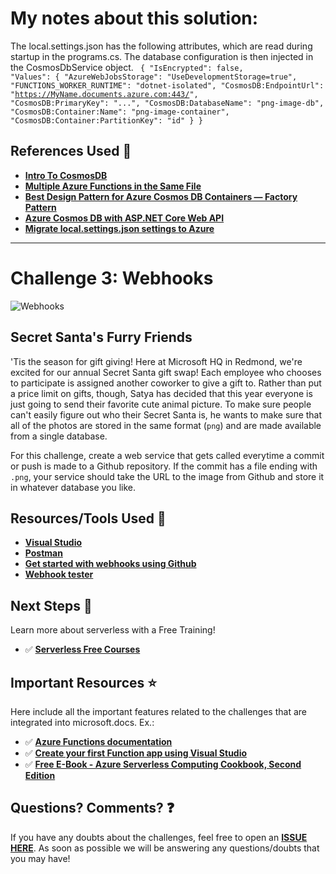 # My notes about this solution:

The local.settings.json has the following attributes, which are read during startup in the programs.cs. The database configuration is then injected in the CosmosDbService object.
<code>
{
    "IsEncrypted": false,
    "Values": {
        "AzureWebJobsStorage": "UseDevelopmentStorage=true",
        "FUNCTIONS_WORKER_RUNTIME": "dotnet-isolated",
        "CosmosDB:EndpointUrl": "https://MyName.documents.azure.com:443/",
        "CosmosDB:PrimaryKey": "...",
        "CosmosDB:DatabaseName": "png-image-db",
        "CosmosDB:Container:Name": "png-image-container",
        "CosmosDB:Container:PartitionKey": "id"
    }
}
</code>

## References Used 🚀

-   **[Intro To CosmosDB](https://www.youtube.com/watch?v=ihFpgzDowcM)**
-   **[Multiple Azure Functions in the Same File](https://dontpaniclabs.com/blog/post/2023/03/24/multiple-azure-functions-in-the-same-file/)**
-   **[Best Design Pattern for Azure Cosmos DB Containers — Factory Pattern](https://medium.com/swlh/best-design-pattern-for-azure-cosmos-db-containers-factory-pattern-addff5628f8a)**
-   **[Azure Cosmos DB with ASP.NET Core Web API](https://code-maze.com/azure-cosmos-db-with-asp-net-core-web-api/)**
-   **[Migrate local.settings.json settings to Azure](https://learn.microsoft.com/en-us/azure/azure-functions/functions-develop-vs/)**

<hr>



# Challenge 3: Webhooks

![Webhooks](https://res.cloudinary.com/jen-looper/image/upload/v1575132446/images/challenge-3_zj98pl.jpg)

## Secret Santa's Furry Friends

'Tis the season for gift giving! Here at Microsoft HQ in Redmond, we're excited for our annual Secret Santa gift swap! Each employee who chooses to participate is assigned another coworker to give a gift to. Rather than put a price limit on gifts, though, Satya has decided that this year everyone is just going to send their favorite cute animal picture. To make sure people can't easily figure out who their Secret Santa is, he wants to make sure that all of the photos are stored in the same format (`png`) and are made available from a single database.

For this challenge, create a web service that gets called everytime a commit or push is made to a Github repository. If the commit has a file ending with `.png`, your service should take the URL to the image from Github and store it in whatever database you like.

## Resources/Tools Used 🚀

-   **[Visual Studio](https://visualstudio.microsoft.com?WT.mc_id=25daysofserverless-github-cxa)**
-   **[Postman](https://www.getpostman.com/downloads/)**
-   **[Get started with webhooks using Github](https://codeburst.io/whats-a-webhook-1827b07a3ffa)**
-   **[Webhook tester](http://webhook.site/)**

## Next Steps 🏃

Learn more about serverless with a Free Training!

-   ✅ **[Serverless Free Courses](https://docs.microsoft.com/learn/browse/?term=azure%20functions&WT.mc_id=25daysofserverless-github-cxa)**
## Important Resources ⭐️

Here include all the important features related to the challenges that are integrated into microsoft.docs. Ex.:

-   ✅ **[Azure Functions documentation](https://docs.microsoft.com/azure/azure-functions/?WT.mc_id=25daysofserverless-github-cxa)**
-   ✅ **[Create your first Function app using Visual Studio](https://docs.microsoft.com/azure/azure-functions/functions-develop-vs?WT.mc_id=25daysofserverless-github-cxa)**
-   ✅ **[Free E-Book - Azure Serverless Computing Cookbook, Second Edition](https://azure.microsoft.com/resources/azure-serverless-computing-cookbook/?WT.mc_id=25daysofserverless-github-cxa)**

## Questions? Comments? ❓

If you have any doubts about the challenges, feel free to open an **[ISSUE HERE](https://github.com/microsoft/25-days-of-serverless/issues)**. As soon as possible we will be answering any questions/doubts that you may have!
